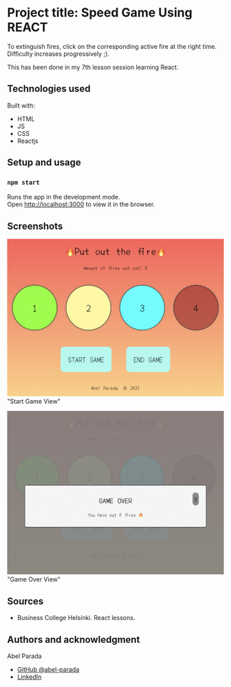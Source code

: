 # Project title: Speed Game Using REACT

To extinguish fires, click on the corresponding active fire at the right time. Difficulty increases progressively ;).

This has been done in my 7th lesson session learning React.

## Technologies used

Built with:

- HTML
- JS
- CSS
- Reactjs

## Setup and usage

### `npm start`

Runs the app in the development mode.\
Open [http://localhost:3000](http://localhost:3000) to view it in the browser.

## Screenshots

![alt text](/src/Images/StartGame.png) "Start Game View"

![alt text](/src/Images/GameOver.png) "Game Over View"

## Sources

- Business College Helsinki. React lessons.

## Authors and acknowledgment

Abel Parada

- [GitHub @abel-parada](https://github.com/abel-parada)
- [LinkedIn](https://www.linkedin.com/in/abelparadamillan/)
